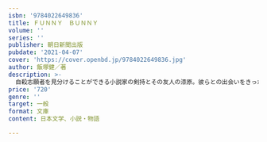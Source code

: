 ```yaml
---
isbn: '9784022649836'
title: ＦＵＮＮＹ　ＢＵＮＮＹ
volume: ''
series: ''
publisher: 朝日新聞出版
pubdate: '2021-04-07'
cover: 'https://cover.openbd.jp/9784022649836.jpg'
author: 飯塚健／著
description: >-
  自殺志願者を見分けることができる小説家の剣持とその友人の漆原。彼らとの出会いをきっかけに、自殺志願者が生きる希望を再び見いだしていく。山田孝之＆林遣都が激賞のドラマ「REPLAY＆DESTROY」スピンオフ小説の文庫化。
price: '720'
genre: ''
target: 一般
format: 文庫
content: 日本文学、小説・物語

---
```

